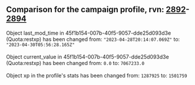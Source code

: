 ## Comparison for the campaign profile, rvn: [2892](https://github.com/PRO100KatYT/FortniteProfileRevisions/tree/main/profiles/campaign/2892%20campaign.json)-[2894](https://github.com/PRO100KatYT/FortniteProfileRevisions/tree/main/profiles/campaign/2894%20campaign.json)

Object last_mod_time in 45f1b154-007b-40f5-9057-dde25d093d3e (Quota:restxp) has been changed from: `"2023-04-28T20:14:07.069Z"` to: `"2023-04-30T05:56:28.165Z"`
<br><br>
Object current_value in 45f1b154-007b-40f5-9057-dde25d093d3e (Quota:restxp) has been changed from: `0.0` to: `7067233.0`
<br><br>
Object xp in the profile's stats has been changed from: `1287925` to: `1501759`
<br><br>
